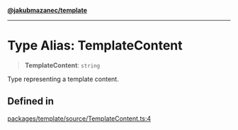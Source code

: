 [**@jakubmazanec/template**](../README.md)

---

# Type Alias: TemplateContent

> **TemplateContent**: `string`

Type representing a template content.

## Defined in

[packages/template/source/TemplateContent.ts:4](https://github.com/jakubmazanec/tools/blob/a9765e3de8390a6e57bec51efaeb411fbd7881ab/packages/template/source/TemplateContent.ts#L4)
